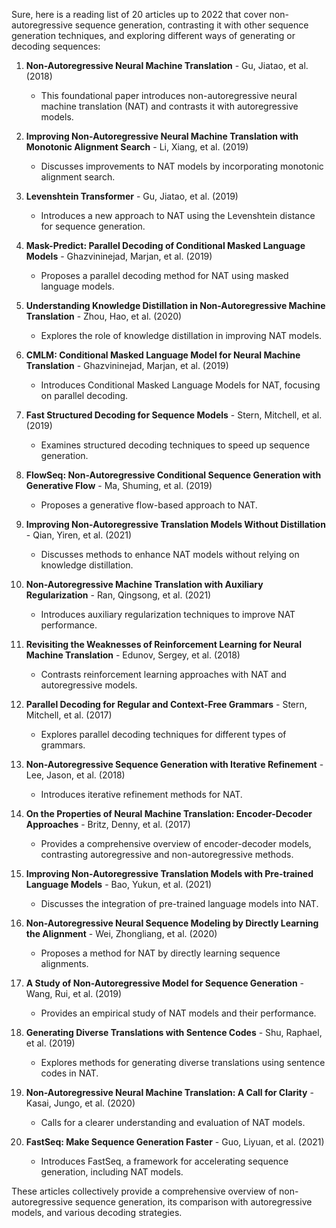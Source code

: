 Sure, here is a reading list of 20 articles up to 2022 that cover non-autoregressive sequence generation, contrasting it with other sequence generation techniques, and exploring different ways of generating or decoding sequences:

1. **Non-Autoregressive Neural Machine Translation** - Gu, Jiatao, et al. (2018)
   - This foundational paper introduces non-autoregressive neural machine translation (NAT) and contrasts it with autoregressive models.

2. **Improving Non-Autoregressive Neural Machine Translation with Monotonic Alignment Search** - Li, Xiang, et al. (2019)
   - Discusses improvements to NAT models by incorporating monotonic alignment search.

3. **Levenshtein Transformer** - Gu, Jiatao, et al. (2019)
   - Introduces a new approach to NAT using the Levenshtein distance for sequence generation.

4. **Mask-Predict: Parallel Decoding of Conditional Masked Language Models** - Ghazvininejad, Marjan, et al. (2019)
   - Proposes a parallel decoding method for NAT using masked language models.

5. **Understanding Knowledge Distillation in Non-Autoregressive Machine Translation** - Zhou, Hao, et al. (2020)
   - Explores the role of knowledge distillation in improving NAT models.

6. **CMLM: Conditional Masked Language Model for Neural Machine Translation** - Ghazvininejad, Marjan, et al. (2019)
   - Introduces Conditional Masked Language Models for NAT, focusing on parallel decoding.

7. **Fast Structured Decoding for Sequence Models** - Stern, Mitchell, et al. (2019)
   - Examines structured decoding techniques to speed up sequence generation.

8. **FlowSeq: Non-Autoregressive Conditional Sequence Generation with Generative Flow** - Ma, Shuming, et al. (2019)
   - Proposes a generative flow-based approach to NAT.

9. **Improving Non-Autoregressive Translation Models Without Distillation** - Qian, Yiren, et al. (2021)
   - Discusses methods to enhance NAT models without relying on knowledge distillation.

10. **Non-Autoregressive Machine Translation with Auxiliary Regularization** - Ran, Qingsong, et al. (2021)
    - Introduces auxiliary regularization techniques to improve NAT performance.

11. **Revisiting the Weaknesses of Reinforcement Learning for Neural Machine Translation** - Edunov, Sergey, et al. (2018)
    - Contrasts reinforcement learning approaches with NAT and autoregressive models.

12. **Parallel Decoding for Regular and Context-Free Grammars** - Stern, Mitchell, et al. (2017)
    - Explores parallel decoding techniques for different types of grammars.

13. **Non-Autoregressive Sequence Generation with Iterative Refinement** - Lee, Jason, et al. (2018)
    - Introduces iterative refinement methods for NAT.

14. **On the Properties of Neural Machine Translation: Encoder-Decoder Approaches** - Britz, Denny, et al. (2017)
    - Provides a comprehensive overview of encoder-decoder models, contrasting autoregressive and non-autoregressive methods.

15. **Improving Non-Autoregressive Translation Models with Pre-trained Language Models** - Bao, Yukun, et al. (2021)
    - Discusses the integration of pre-trained language models into NAT.

16. **Non-Autoregressive Neural Sequence Modeling by Directly Learning the Alignment** - Wei, Zhongliang, et al. (2020)
    - Proposes a method for NAT by directly learning sequence alignments.

17. **A Study of Non-Autoregressive Model for Sequence Generation** - Wang, Rui, et al. (2019)
    - Provides an empirical study of NAT models and their performance.

18. **Generating Diverse Translations with Sentence Codes** - Shu, Raphael, et al. (2019)
    - Explores methods for generating diverse translations using sentence codes in NAT.

19. **Non-Autoregressive Neural Machine Translation: A Call for Clarity** - Kasai, Jungo, et al. (2020)
    - Calls for a clearer understanding and evaluation of NAT models.

20. **FastSeq: Make Sequence Generation Faster** - Guo, Liyuan, et al. (2021)
    - Introduces FastSeq, a framework for accelerating sequence generation, including NAT models.

These articles collectively provide a comprehensive overview of non-autoregressive sequence generation, its comparison with autoregressive models, and various decoding strategies.